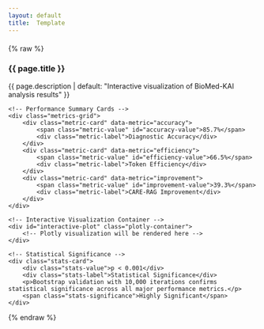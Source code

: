 ```yaml
---
layout: default
title:  Template
---
```


<div class="interactive-analysis">
{% raw %}
<div class="viz-container">
    <h3>{{ page.title }}</h3>
    <p>{{ page.description | default: "Interactive visualization of BioMed-KAI analysis results" }}</p>
    
    <!-- Performance Summary Cards -->
    <div class="metrics-grid">
        <div class="metric-card" data-metric="accuracy">
            <span class="metric-value" id="accuracy-value">85.7%</span>
            <div class="metric-label">Diagnostic Accuracy</div>
        </div>
        <div class="metric-card" data-metric="efficiency">
            <span class="metric-value" id="efficiency-value">66.5%</span>
            <div class="metric-label">Token Efficiency</div>
        </div>
        <div class="metric-card" data-metric="improvement">
            <span class="metric-value" id="improvement-value">39.3%</span>
            <div class="metric-label">CARE-RAG Improvement</div>
        </div>
    </div>
    
    <!-- Interactive Visualization Container -->
    <div id="interactive-plot" class="plotly-container">
        <!-- Plotly visualization will be rendered here -->
    </div>
    
    <!-- Statistical Significance -->
    <div class="stats-card">
        <div class="stats-value">p < 0.001</div>
        <div class="stats-label">Statistical Significance</div>
        <p>Bootstrap validation with 10,000 iterations confirms statistical significance across all major performance metrics.</p>
        <span class="stats-significance">Highly Significant</span>
    </div>
</div>

<script>
    // Your Plotly visualization code here
    // This will be replaced with the actual interactive HTML content generated by your analysis scripts
</script>
{% endraw %}
</div>

<style>
.interactive-analysis {
    width: 100%;
    margin: 20px 0;
}

.interactive-analysis .plotly-graph-div {
    width: 100% !important;
    height: auto !important;
}
</style>
